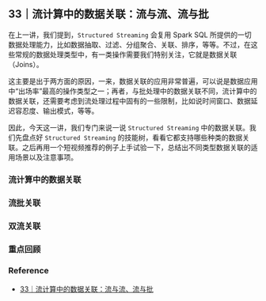 ## 33｜流计算中的数据关联：流与流、流与批

在上一讲，我们提到，`Structured Streaming` 会复用 Spark SQL 所提供的一切数据处理能力，比如数据抽取、过滤、分组聚合、关联、排序，等等。不过，在这些常规的数据处理类型中，有一类操作需要我们特别关注，它就是数据关联（Joins）。

这主要是出于两方面的原因，一来，数据关联的应用非常普遍，可以说是数据应用中“出场率”最高的操作类型之一；再者，与批处理中的数据关联不同，流计算中的数据关联，还需要考虑到流处理过程中固有的一些限制，比如说时间窗口、数据延迟容忍度、输出模式，等等。

因此，今天这一讲，我们专门来说一说 `Structured Streaming` 中的数据关联。我们先盘点好 `Structured Streaming` 的技能树，看看它都支持哪些种类的数据关联。之后再用一个短视频推荐的例子上手试验一下，总结出不同类型数据关联的适用场景以及注意事项。

### 流计算中的数据关联


### 流批关联


### 双流关联


### 重点回顾

### Reference

- [33｜流计算中的数据关联：流与流、流与批](https://time.geekbang.org/column/article/455491)